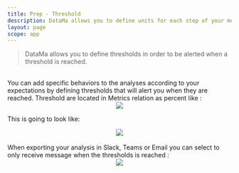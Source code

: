 ```yaml
---
title: Prep - Threshold
description: DataMa allows you to define units for each step of your metric relations, but also for the result of your market equation. 
layout: page
scope: app
---
```


> DataMa allows you to define thresholds in order to be alerted when a threshold is reached. 

<br>
You can add specific behaviors to the analyses according to your expectations by defining thresholds that will alert you when they are reached. Threshold are located in Metrics relation as percent like :

<center><img src="{{site.url}}/{{site.baseurl}}/core_app/new/prep/interface/images/prep_threshold1.png"/></center>


This is going to look like:

<center><img src="{{site.url}}/{{site.baseurl}}/core_app/new/prep/interface/images/prep_threshold2.jpg"/></center>

<br>
When exporting your analysis in Slack, Teams or Email you can select to only receive message when the thresholds is reached : 


<center><img src="{{site.url}}/{{site.baseurl}}/core_app/new/prep/interface/images/prep_exportThreshold.jpg"/></center>

